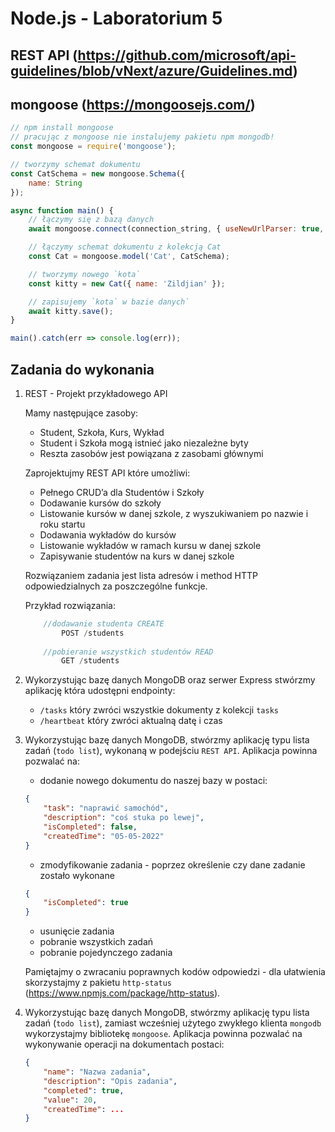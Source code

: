 # Node.js - Laboratorium 5

## REST API (https://github.com/microsoft/api-guidelines/blob/vNext/azure/Guidelines.md)

## mongoose (https://mongoosejs.com/)
```javascript
// npm install mongoose
// pracując z mongoose nie instalujemy pakietu npm mongodb!
const mongoose = require('mongoose');

// tworzymy schemat dokumentu
const CatSchema = new mongoose.Schema({
    name: String
});

async function main() {
	// łączymy się z bazą danych
	await mongoose.connect(connection_string, { useNewUrlParser: true, useUnifiedTopology: true });

	// łączymy schemat dokumentu z kolekcją Cat
	const Cat = mongoose.model('Cat', CatSchema);

	// tworzymy nowego `kota`
	const kitty = new Cat({ name: 'Zildjian' });

	// zapisujemy `kota` w bazie danych`
	await kitty.save();
}

main().catch(err => console.log(err));
```

## Zadania do wykonania

1. REST - Projekt przykładowego API 

	Mamy następujące zasoby: 
	- Student, Szkoła, Kurs, Wykład
	- Student i Szkoła mogą istnieć jako niezależne byty
	- Reszta zasobów jest powiązana z zasobami głównymi

	Zaprojektujmy REST API które umożliwi:
	- Pełnego CRUD’a dla Studentów i Szkoły
	- Dodawanie kursów do szkoły 
	- Listowanie kursów w danej szkole, z wyszukiwaniem po nazwie i roku startu
	- Dodawania wykładów do kursów
	- Listowanie wykładów w ramach kursu w danej szkole
	- Zapisywanie studentów na kurs w danej szkole

	Rozwiązaniem zadania jest lista adresów i method HTTP odpowiedzialnych za poszczególne funkcje.

	Przykład rozwiązania:
	``` JavaScript
		//dodawanie studenta CREATE
			POST /students
		
		//pobieranie wszystkich studentów READ
			GET /students
	```

2. Wykorzystując bazę danych MongoDB oraz serwer Express stwórzmy aplikację która udostępni endpointy:
	- `/tasks` który zwróci wszystkie dokumenty z kolekcji `tasks`
	- `/heartbeat` który zwróci aktualną datę i czas

3. Wykorzystując bazę danych MongoDB, stwórzmy aplikację typu lista zadań (`todo list`), wykonaną w podejściu `REST API`.
Aplikacja powinna pozwalać na:
	- dodanie nowego dokumentu do naszej bazy w postaci:
	```JSON
	{
		"task": "naprawić samochód",
		"description": "coś stuka po lewej",
		"isCompleted": false,
		"createdTime": "05-05-2022"
	}
	```
	- zmodyfikowanie zadania - poprzez określenie czy dane zadanie zostało wykonane
	```JSON
	{
		"isCompleted": true
	}
	```

	- usunięcie zadania
	- pobranie wszystkich zadań
	- pobranie pojedynczego zadania

	Pamiętajmy o zwracaniu poprawnych kodów odpowiedzi - dla ułatwienia skorzystajmy z pakietu `http-status` (https://www.npmjs.com/package/http-status).

4. Wykorzystując bazę danych MongoDB, stwórzmy aplikację typu lista zadań (`todo list`), zamiast wcześniej użytego zwykłego klienta `mongodb` wykorzystajmy bibliotekę `mongoose`. Aplikacja powinna pozwalać na wykonywanie operacji na dokumentach postaci:
	```JSON
	{
		"name": "Nazwa zadania",
		"description": "Opis zadania",
		"completed": true,
		"value": 20,
		"createdTime": ...
	}
	